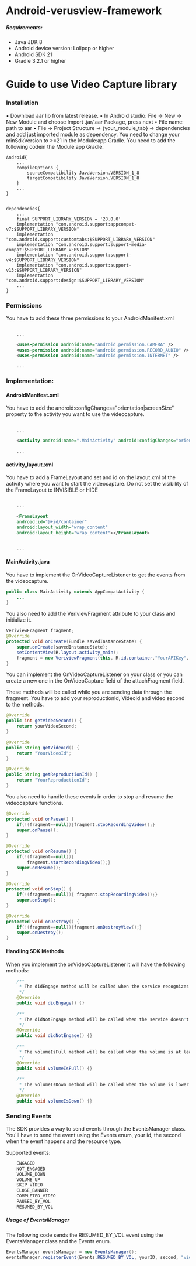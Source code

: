 # Android-verusview-framework

##### Requirements:

* Java JDK 8
* Android device version: Lolipop or higher
* Android SDK 21
* Gradle 3.2.1 or higher

# Guide to use Video Capture library

### Installation
•	Download aar lib from latest release. 
•	In Android studio: File -> New -> New Module and choose Import .jar/.aar Package, press next
•	File name: path to aar
•	File -> Project Structure -> {your_module_tab} -> dependencies and add just imported module as dependency.
You need to change your minSdkVersion to >=21 in the Module:app Gradle.
You need to add the following codein the Module:app Gradle.

```
Android{
    ...
    compileOptions {
        sourceCompatibility JavaVersion.VERSION_1_8
        targetCompatibility JavaVersion.VERSION_1_8
    }
    ...
}


dependencies{
    ...
    final SUPPORT_LIBRARY_VERSION = '28.0.0'
    implementation "com.android.support:appcompat-v7:$SUPPORT_LIBRARY_VERSION"
    implementation "com.android.support:customtabs:$SUPPORT_LIBRARY_VERSION"
    implementation "com.android.support:support-media-compat:$SUPPORT_LIBRARY_VERSION"
    implementation "com.android.support:support-v4:$SUPPORT_LIBRARY_VERSION"
    implementation "com.android.support:support-v13:$SUPPORT_LIBRARY_VERSION"
    implementation "com.android.support:design:$SUPPORT_LIBRARY_VERSION"
    ...
}

```

### Permissions
You have to add these three permissions to your AndroidManifest.xml

```xml

    ...

    <uses-permission android:name="android.permission.CAMERA" />
    <uses-permission android:name="android.permission.RECORD_AUDIO" />
    <uses-permission android:name="android.permission.INTERNET" />

    ...

```
### Implementation:

#### AndroidManifest.xml
You have to add the android:configChanges="orientation|screenSize" property to the activity you want to use the videocapture.
```xml

    ...

    <activity android:name=".MainActivity" android:configChanges="orientation|screenSize">

    ...

```

#### activity_layout.xml
You have to add a FrameLayout and set and id on the layout.xml of the activity where you want to start the videocapture.
Do not set the visibility of the FrameLayout to INVISIBLE or HIDE

```xml

    ...

    <FrameLayout
    android:id="@+id/container"
    android:layout_width="wrap_content"
    android:layout_height="wrap_content"></FrameLayout>


    ...

```
#### MainActivity.java
You have to implement the OnVideoCaptureListener to get the events from the videocapture.

```java
public class MainActivity extends AppCompatActivity {
    ...
}


```

You also need to add the VeriviewFragment attribute to your class and initialize it.

```java
VeriviewFragment fragment;
@Override
protected void onCreate(Bundle savedInstanceState) {
    super.onCreate(savedInstanceState);
    setContentView(R.layout.activity_main);
    fragment = new VeriviewFragment(this, R.id.container,"YourAPIKey", "yourReproductionID","yourAdId", OnVideoCaptureListener);
}

```
You can implement the OnVideoCaptureListener on your class or you can create a new one in the OnVideoCapture field of the attachFragment field.

These methods will be called while you are sending data through the fragment. You have to add your reproductionId, VideoId and video second to the methods.

```java
@Override
public int getVideoSecond() {
    return yourVideoSecond;
}

@Override
public String getVideoId() {
    return "YourVideoId";
}

@Override
public String getReproductionId() {
    return "YourReproductionId";
}

```

You also need to handle these events in order to stop and resume the videocapture functions.

```java
@Override
protected void onPause() {
    if(!(fragment==null)){fragment.stopRecordingVideo();}
    super.onPause();
}

@Override
protected void onResume() {
    if(!(fragment==null)){
        fragment.startRecordingVideo();}
    super.onResume();
}

@Override
protected void onStop() {
    if(!(fragment==null)){ fragment.stopRecordingVideo();}
    super.onStop();
}

@Override
protected void onDestroy() {
    if(!(fragment==null)){fragment.onDestroyView();}
    super.onDestroy();
}

```
#### Handling SDK Methods
When you implement the onVideoCaptureListener it will have the following methods:
```java
    /**
     * The didEngage method will be called when the service recognizes eyes
     */
    @Override
    public void didEngage() {}
    
    /**
     * The didNotEngage method will be called when the service doesn't recognizes eyes
     */
    @Override
    public void didNotEngage() {}
    
    /**
     * The volumeIsFull method will be called when the volume is at least on 30%
     */
    @Override
    public void volumeIsFull() {}
    
    /**
     * The volumeIsDown method will be called when the volume is lower than 30%
     */
    @Override
    public void volumeIsDown() {}

```

### Sending Events
The SDK provides a way to send events through the EventsManager class. You'll have to send the event using the Events enum, your id, the second when the event happens and the resource type.

Supported events:
```java
    ENGAGED
    NOT_ENGAGED
    VOLUME_DOWN
    VOLUME_UP
    SKIP_VIDEO
    CLOSE_BANNER
    COMPLETED_VIDEO
    PAUSED_BY_VOL
    RESUMED_BY_VOL
```
##### Usage of EventsManager
The following code sends the RESUMED_BY_VOL event using the EventsManager class and the Events enum.
```java
EventsManager eventsManager = new EventsManager();
eventsManager.registerEvent(Events.RESUMED_BY_VOL, yourID, second, "video");
```
